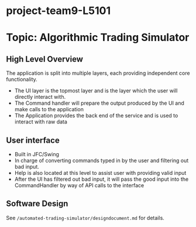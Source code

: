 # project-team9-L5101
# Topic: Algorithmic Trading Simulator

## High Level Overview

The application is split into multiple layers, each providing independent core functionality.
* The UI layer is the topmost layer and is the layer which the user will directly interact with.
* The Command handler will prepare the output produced by the UI and make calls to the application
* The Application provides the back end of the service and is used to interact with raw data

## User interface
* Built in JFC/Swing
* In charge of converting commands typed in by the user and filtering out bad input.
* Help is also located at this level to assist user with providing valid input
* After the UI has filtered out bad input, it will pass the good input into the CommandHandler by way of API calls to the interface

## Software Design
See `/automated-trading-simulator/designdocument.md` for details.
